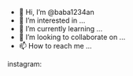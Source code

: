 - 👋 Hi, I’m @baba1234an
- 👀 I’m interested in ...
- 🌱 I’m currently learning ...
- 💞️ I’m looking to collaborate on ...
- 📫 How to reach me ...

<!---
baba1234an/baba1234an is a ✨ special ✨ repository because its `README.md` (this file) appears on your GitHub profile.
You can click the Preview link to take a look at your changes.
--->
instagram:
